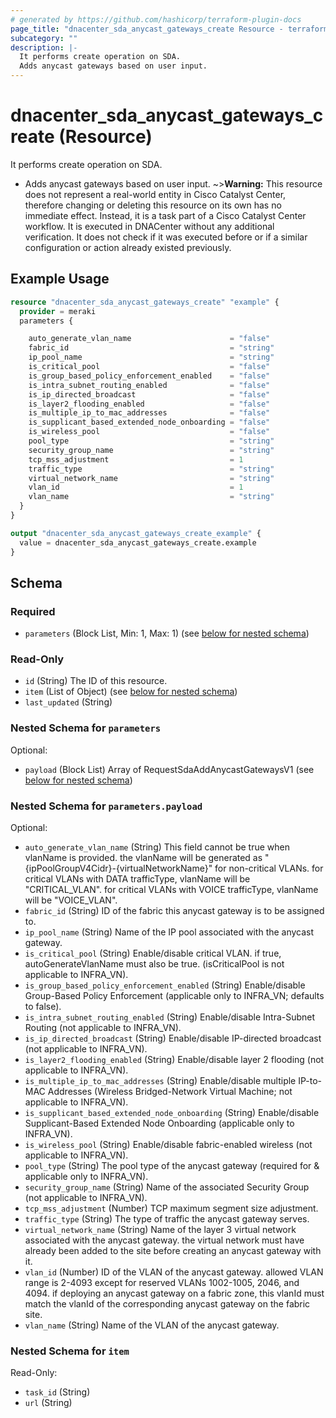 ```yaml
---
# generated by https://github.com/hashicorp/terraform-plugin-docs
page_title: "dnacenter_sda_anycast_gateways_create Resource - terraform-provider-dnacenter"
subcategory: ""
description: |-
  It performs create operation on SDA.
  Adds anycast gateways based on user input.
---
```


# dnacenter_sda_anycast_gateways_create (Resource)

It performs create operation on SDA.

- Adds anycast gateways based on user input.
~>**Warning:**
This resource does not represent a real-world entity in Cisco Catalyst Center, therefore changing or deleting this resource on its own has no immediate effect.
Instead, it is a task part of a Cisco Catalyst Center workflow. It is executed in DNACenter without any additional verification. It does not check if it was executed before or if a similar configuration or action already existed previously.

## Example Usage

```terraform
resource "dnacenter_sda_anycast_gateways_create" "example" {
  provider = meraki
  parameters {

    auto_generate_vlan_name                      = "false"
    fabric_id                                    = "string"
    ip_pool_name                                 = "string"
    is_critical_pool                             = "false"
    is_group_based_policy_enforcement_enabled    = "false"
    is_intra_subnet_routing_enabled              = "false"
    is_ip_directed_broadcast                     = "false"
    is_layer2_flooding_enabled                   = "false"
    is_multiple_ip_to_mac_addresses              = "false"
    is_supplicant_based_extended_node_onboarding = "false"
    is_wireless_pool                             = "false"
    pool_type                                    = "string"
    security_group_name                          = "string"
    tcp_mss_adjustment                           = 1
    traffic_type                                 = "string"
    virtual_network_name                         = "string"
    vlan_id                                      = 1
    vlan_name                                    = "string"
  }
}

output "dnacenter_sda_anycast_gateways_create_example" {
  value = dnacenter_sda_anycast_gateways_create.example
}
```

<!-- schema generated by tfplugindocs -->
## Schema

### Required

- `parameters` (Block List, Min: 1, Max: 1) (see [below for nested schema](#nestedblock--parameters))

### Read-Only

- `id` (String) The ID of this resource.
- `item` (List of Object) (see [below for nested schema](#nestedatt--item))
- `last_updated` (String)

<a id="nestedblock--parameters"></a>
### Nested Schema for `parameters`

Optional:

- `payload` (Block List) Array of RequestSdaAddAnycastGatewaysV1 (see [below for nested schema](#nestedblock--parameters--payload))

<a id="nestedblock--parameters--payload"></a>
### Nested Schema for `parameters.payload`

Optional:

- `auto_generate_vlan_name` (String) This field cannot be true when vlanName is provided. the vlanName will be generated as "{ipPoolGroupV4Cidr}-{virtualNetworkName}" for non-critical VLANs. for critical VLANs with DATA trafficType, vlanName will be "CRITICAL_VLAN". for critical VLANs with VOICE trafficType, vlanName will be "VOICE_VLAN".
- `fabric_id` (String) ID of the fabric this anycast gateway is to be assigned to.
- `ip_pool_name` (String) Name of the IP pool associated with the anycast gateway.
- `is_critical_pool` (String) Enable/disable critical VLAN. if true, autoGenerateVlanName must also be true. (isCriticalPool is not applicable to INFRA_VN).
- `is_group_based_policy_enforcement_enabled` (String) Enable/disable Group-Based Policy Enforcement (applicable only to INFRA_VN; defaults to false).
- `is_intra_subnet_routing_enabled` (String) Enable/disable Intra-Subnet Routing (not applicable to INFRA_VN).
- `is_ip_directed_broadcast` (String) Enable/disable IP-directed broadcast (not applicable to INFRA_VN).
- `is_layer2_flooding_enabled` (String) Enable/disable layer 2 flooding (not applicable to INFRA_VN).
- `is_multiple_ip_to_mac_addresses` (String) Enable/disable multiple IP-to-MAC Addresses (Wireless Bridged-Network Virtual Machine; not applicable to INFRA_VN).
- `is_supplicant_based_extended_node_onboarding` (String) Enable/disable Supplicant-Based Extended Node Onboarding (applicable only to INFRA_VN).
- `is_wireless_pool` (String) Enable/disable fabric-enabled wireless (not applicable to INFRA_VN).
- `pool_type` (String) The pool type of the anycast gateway (required for & applicable only to INFRA_VN).
- `security_group_name` (String) Name of the associated Security Group (not applicable to INFRA_VN).
- `tcp_mss_adjustment` (Number) TCP maximum segment size adjustment.
- `traffic_type` (String) The type of traffic the anycast gateway serves.
- `virtual_network_name` (String) Name of the layer 3 virtual network associated with the anycast gateway. the virtual network must have already been added to the site before creating an anycast gateway with it.
- `vlan_id` (Number) ID of the VLAN of the anycast gateway. allowed VLAN range is 2-4093 except for reserved VLANs 1002-1005, 2046, and 4094. if deploying an anycast gateway on a fabric zone, this vlanId must match the vlanId of the corresponding anycast gateway on the fabric site.
- `vlan_name` (String) Name of the VLAN of the anycast gateway.



<a id="nestedatt--item"></a>
### Nested Schema for `item`

Read-Only:

- `task_id` (String)
- `url` (String)
